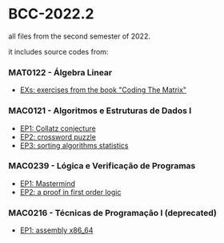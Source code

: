 # BCC-2022.2
all files from the second semester of 2022.

it includes source codes from:

### MAT0122 - Álgebra Linear
* [EXs: exercises from the book "Coding The Matrix"](/mat0122)
### MAC0121 - Algoritmos e Estruturas de Dados I
* [EP1: Collatz conjecture](/mac0121-ep1)
* [EP2: crossword puzzle](/mac0121-ep2)
* [EP3: sorting algorithms statistics](mac0121-ep3)
### MAC0239 - Lógica e Verificação de Programas
* [EP1: Mastermind](/mac0239-ep1)
* [EP2: a proof in first order logic](/mac0239-ep2)
### MAC0216 - Técnicas de Programação I (deprecated)
* [EP1: assembly x86_64](/mac0216-ep1)
